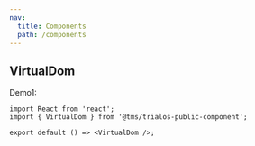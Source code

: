 ```yaml
---
nav:
  title: Components
  path: /components
---
```


## VirtualDom

Demo1:

```tsx
import React from 'react';
import { VirtualDom } from '@tms/trialos-public-component';

export default () => <VirtualDom />;
```
